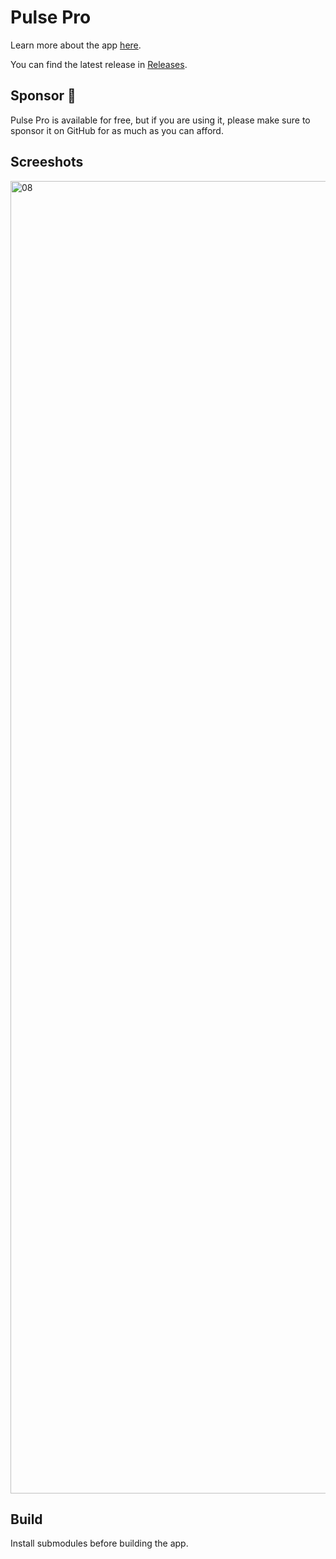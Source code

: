 # Pulse Pro

Learn more about the app [here](https://kean.blog/pulse/pro).

You can find the latest release in [Releases](https://github.com/kean/PulsePro/releases).

## Sponsor 💖

Pulse Pro is available for free, but if you are using it, please make sure to sponsor it on GitHub for as much as you can afford.

## Screeshots

<img width="2100" alt="08" src="https://user-images.githubusercontent.com/1567433/140942189-45ad5be6-6462-46d2-82e5-1c9a228c53a9.png">

## Build

Install submodules before building the app.
